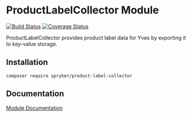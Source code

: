 # ProductLabelCollector Module
[![Build Status](https://travis-ci.org/spryker/ProductLabelCollector.svg)](https://travis-ci.org/spryker/ProductLabelCollector)
[![Coverage Status](https://coveralls.io/repos/github/spryker/ProductLabelCollector/badge.svg)](https://coveralls.io/github/spryker/ProductLabelCollector)

ProductLabelCollector provides product label data for Yves by exporting it to key-value storage.

## Installation

```
composer require spryker/product-label-collector
```

## Documentation

[Module Documentation](http://academy.spryker.com/developing_with_spryker/module_guide/products/product_label/product_label.html)
